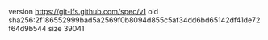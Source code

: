 version https://git-lfs.github.com/spec/v1
oid sha256:2f186552999bad5a2569f0b8094d855c5af34dd6bd65142df41de72f64d9b544
size 39041

